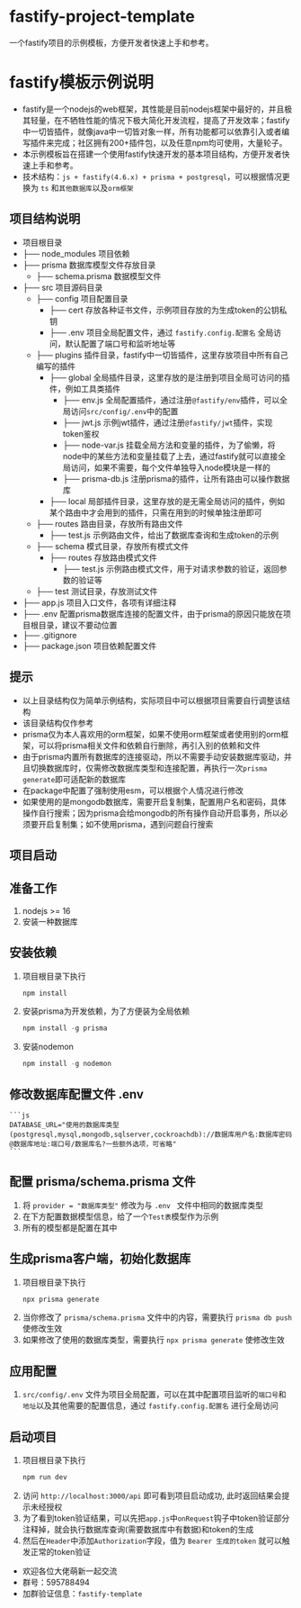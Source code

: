 # fastify-project-template
一个fastify项目的示例模板，方便开发者快速上手和参考。

# fastify模板示例说明
- fastify是一个nodejs的web框架，其性能是目前nodejs框架中最好的，并且极其轻量，在不牺牲性能的情况下极大简化开发流程，提高了开发效率；fastify中一切皆插件，就像java中一切皆对象一样，所有功能都可以依靠引入或者编写插件来完成；社区拥有200+插件包，以及任意npm均可使用，大量轮子。
- 本示例模板旨在搭建一个使用fastify快速开发的基本项目结构，方便开发者快速上手和参考。
- 技术结构：`js + fastify(4.6.x) + prisma + postgresql`，可以根据情况更换为 `ts` 和`其他数据库`以及`orm框架`

## 项目结构说明
- 项目根目录
- ├── node_modules 项目依赖
- ├── prisma 数据库模型文件存放目录
  - ├── schema.prisma 数据模型文件
- ├── src 项目源码目录
  - ├── config 项目配置目录
    - ├── cert 存放各种证书文件，示例项目存放的为生成token的公钥私钥
    - ├── .env 项目全局配置文件，通过 `fastify.config.配置名` 全局访问，默认配置了端口号和监听地址等
  - ├── plugins 插件目录，fastify中一切皆插件，这里存放项目中所有自己编写的插件
    - ├── global 全局插件目录，这里存放的是注册到项目全局可访问的插件，例如工具类插件
      - ├── env.js 全局配置插件，通过注册`@fastify/env`插件，可以全局访问`src/config/.env`中的配置
      - ├── jwt.js 示例jwt插件，通过注册`@fastify/jwt`插件，实现token鉴权
      - ├── node-var.js 挂载全局方法和变量的插件，为了偷懒，将node中的某些方法和变量挂载了上去，通过fastify就可以直接全局访问，如果不需要，每个文件单独导入node模块是一样的
      - ├── prisma-db.js 注册prisma的插件，让所有路由可以操作数据库
    - ├── local 局部插件目录，这里存放的是无需全局访问的插件，例如某个路由中才会用到的插件，只需在用到的时候单独注册即可
  - ├── routes 路由目录，存放所有路由文件
    - ├── test.js 示例路由文件，给出了数据库查询和生成token的示例
  - ├── schema 模式目录，存放所有模式文件
    - ├── routes 存放路由模式文件
      - ├── test.js 示例路由模式文件，用于对请求参数的验证，返回参数的验证等
  - ├── test 测试目录，存放测试文件
- ├── app.js 项目入口文件，各项有详细注释
- ├── .env 配置prisma数据库连接的配置文件，由于prisma的原因只能放在项目根目录，建议不要动位置
- ├── .gitignore
- ├── package.json 项目依赖配置文件

## 提示
- 以上目录结构仅为简单示例结构，实际项目中可以根据项目需要自行调整该结构
- 该目录结构仅作参考
- prisma仅为本人喜欢用的orm框架，如果不使用orm框架或者使用别的orm框架，可以将prisma相关文件和依赖自行删除，再引入别的依赖和文件
- 由于prisma内置所有数据库的连接驱动，所以不需要手动安装数据库驱动，并且切换数据库时，仅需修改数据库类型和连接配置，再执行一次`prisma generate`即可适配新的数据库
- 在package中配置了强制使用esm，可以根据个人情况进行修改
- 如果使用的是mongodb数据库，需要开启复制集，配置用户名和密码，具体操作自行搜索；因为prisma会给mongodb的所有操作自动开启事务，所以必须要开启复制集；如不使用prisma，遇到问题自行搜索


## 项目启动
## 准备工作
1. nodejs >= 16
2. 安装一种数据库

## 安装依赖
1. 项目根目录下执行
    ```js
    npm install
    ```
2. 安装prisma为开发依赖，为了方便装为全局依赖
    ```js
    npm install -g prisma
    ```
3. 安装nodemon
    ```js
    npm install -g nodemon
    ```

## 修改数据库配置文件 .env
    ```js
    DATABASE_URL="使用的数据库类型(postgresql,mysql,mongodb,sqlserver,cockroachdb)://数据库用户名:数据库密码@数据库地址:端口号/数据库名?一些额外选项，可省略"
    ```
## 配置 prisma/schema.prisma 文件
1. 将 `provider = "数据库类型"` 修改为与 `.env ` 文件中相同的数据库类型
2. 在下方配置数据模型信息，给了一个`Test表`模型作为示例
3. 所有的模型都是配置在其中

## 生成prisma客户端，初始化数据库
1. 项目根目录下执行
    ```js
    npx prisma generate
    ```
2. 当你修改了 `prisma/schema.prisma` 文件中的内容，需要执行 `prisma db push` 使修改生效
3. 如果修改了使用的数据库类型，需要执行 `npx prisma generate` 使修改生效

## 应用配置
1. `src/config/.env` 文件为项目全局配置，可以在其中配置项目监听的`端口号`和`地址`以及其他需要的配置信息，通过 `fastify.config.配置名` 进行全局访问

## 启动项目
1. 项目根目录下执行
    ```js
    npm run dev
    ```
2. 访问 `http://localhost:3000/api` 即可看到项目启动成功, 此时返回结果会提示未经授权
3. 为了看到token验证结果，可以先把`app.js`中`onRequest`钩子中token验证部分注释掉，就会执行数据库查询(需要数据库中有数据)和token的生成
4. 然后在`Header`中添加`Authorization`字段，值为 `Bearer 生成的token` 就可以触发正常的token验证

- 欢迎各位大佬萌新一起交流
- 群号：595788494
- 加群验证信息：`fastify-template`
